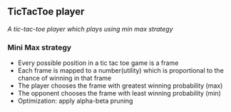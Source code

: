 ## TicTacToe player
_A tic-tac-toe player which plays using min max strategy_

### Mini Max strategy
- Every possible position in a tic tac toe game is a frame
- Each frame is mapped to a number(utility) which is proportional to the chance of winning in that frame
- The player chooses the frame with greatest winning probability (max)
- The opponent chooses the frame with least winning probability (min)
- Optimization: apply alpha-beta pruning
